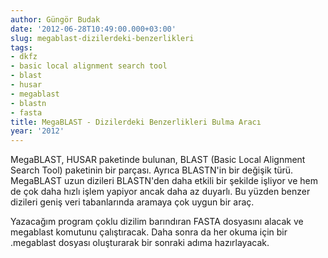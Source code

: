 ```yaml
---
author: Güngör Budak
date: '2012-06-28T10:49:00.000+03:00'
slug: megablast-dizilerdeki-benzerlikleri
tags:
- dkfz
- basic local alignment search tool
- blast
- husar
- megablast
- blastn
- fasta
title: MegaBLAST - Dizilerdeki Benzerlikleri Bulma Aracı
year: '2012'
---
```


MegaBLAST, HUSAR paketinde bulunan, BLAST (Basic Local Alignment Search Tool) paketinin bir parçası. Ayrıca BLASTN'in bir değişik türü. MegaBLAST uzun dizileri BLASTN'den daha etkili bir şekilde işliyor ve hem de çok daha hızlı işlem yapiyor ancak daha az duyarlı. Bu yüzden benzer dizileri geniş veri tabanlarında aramaya çok uygun bir araç.

Yazacağım program çoklu dizilim barındıran FASTA dosyasını alacak ve megablast komutunu çalıştıracak. Daha sonra da her okuma için bir .megablast dosyası oluşturarak bir sonraki adıma hazırlayacak.
